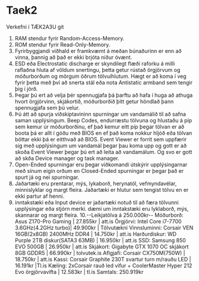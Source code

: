 # Taek2
Verkefni í TÆK2A3U git
1. RAM stendur fyrir Random-Access-Memory.
2. ROM stendur fyrir Read-Only-Memory.
3. Fyrirbyggjandi viðhald er framkvæmt á meðan búnaðurinn er enn að vinna, þannig   að það er ekki brjóta niður óvænt.
4. ESD eða Electrostatic discharge er skyndilegt flæði raforku á milli raflaðna 
   hluta af völdum snertingu, þetta getur rústað örgjörvum og móðurborðum og 
   mörgum öðrum tölvuíhlutum. Hægt er að koma í veg fyrir þetta með því að snerta   stál eða nota Antistatic armband sem tengir þig í jörð.
5. Þegar þú ert að velja þér spennugjafa þá þarftu að hafa í huga að athuga hvort   örgjörvinn, skjákortið, móðurborðið þitt getur höndlað þann spennugjafa sem þú   velur.
6. Þú átt að spurja viðskiptavininn spurningar um vandamálið til að safna saman 
   upplýsingum. Beep Codes, endurræstu tölvuna og hlustaðu á píp sem kemur úr
   móðurborðinu, ef það kemur eitt píp þegar tölvan er að boota þá er allt í góðu   með BIOS en ef það koma nokkur hljóð eða tölvan böttar ekki þá er eitthvað að    BIOS. Event Viewer er forrit sem uppfærir sig með upplýsingum um vandamál 
   þegar þau koma upp og gott er að skoða Event Viewer þegar þú ert að leita að 
   vandamálum. Og svo er gott að skða Device manager og task manager.
7. Open-Ended spurningar eru þegar viðkomandi útskýrir upplýsingarnar með sínum
   eigin orðum en Closed-Ended spurningar er þegar það er spurt já og nei 
   spurningar.
8. Jaðartæki eru prentarar, mýs, lykaborð, herynatól, vefmyndavélar,
   minnislyklar og margt fleira. Jaðartæki er hlutur sem tengist tölvu en er ekki   partur af henni.
9. inntakstæki eða Input device er jaðartæki notuð til að færa tölvunni
   upplýsingar eða stjórn merki. dæmi um inntakstæki eru lyklaborð, mýs,
   skannarar og margt fleira.
10.--Leikjatölva á 250.000kr--
   Móðurborð:	 Asus Z170-Pro Gaming | 27.855kr | att.is
   Örgjörvi:	 Intel Core i7-7700 3.6GHz(4.2GHz turbo)| 49.900kr | Tölvutækni
   Vinnsluminni: Corsair VEN 16GB(2x8GB) 2400MHz DDR4 | 14.750kr | att.is 
   Harðurdiskur: WD Purple 2TB diskur(SATA3 63MB) | 16.950kr | att.is
   SSD:		 Samsung 850 EVO 500GB | 26.950kr | att.is
   Skjákort:	 Gigabyte GTX 1070 OC skjákort 8GB GDDR5 | 66.990kr | tolvutek.is
   Aflgjafi:	 Corsair CX750M(750W) | 18.750kr | att.is
   Kassi:	 Corsair Graphite 230T svartur turn m/rauðu LED | 16.191kr |Tl.is
   Kæling:	 2xCorsair rauð led vifur 
   		 + CoolerMaster Hyper 212 Evo örgjörvavifta | 12.583kr | tl.is
   Samtals: 250.919kr

